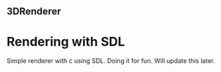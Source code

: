 ## 3DRenderer
# Rendering with SDL

Simple renderer with c using SDL.
Doing it for fun.
Will update this later.
